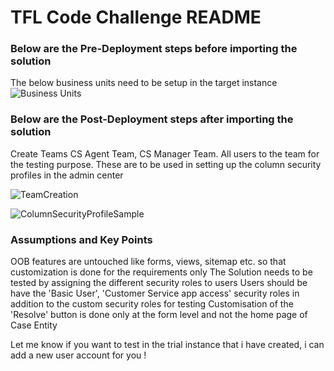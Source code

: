 # TFL Code Challenge README

### Below are the Pre-Deployment steps before importing the solution
The below business units need to be setup in the target instance
![Business Units](https://github.com/venkatreddysangita/venkatpublicrepo/assets/145289091/e14bbceb-747f-475d-9489-fa8bb71225af)




### Below are the Post-Deployment steps after importing the solution
Create Teams CS Agent Team, CS Manager Team. All users to the team for the testing purpose. These are to be used in setting up the column security profiles in the admin center

![TeamCreation](https://github.com/venkatreddysangita/venkatpublicrepo/assets/145289091/15a3f479-5c7a-49c6-b650-7dd61d1778c6)

![ColumnSecurityProfileSample](https://github.com/venkatreddysangita/venkatpublicrepo/assets/145289091/62d3a3d4-1d69-4e67-8230-67734967bea1)




### Assumptions and Key Points
OOB features are untouched like forms, views, sitemap etc. so that customization is done for the requirements only
The Solution needs to be tested by assigning the different security roles to users
Users should be have the 'Basic User', 'Customer Service app access' security roles in addition to the custom security roles for testing
Customisation of the 'Resolve' button is done only at the form level and not the home page of Case Entity

Let me know if you want to test in the trial instance that i have created, i can add a new user account for you !
